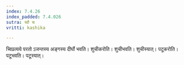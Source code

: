```yaml
---
index: 7.4.26
index_padded: 7.4.026
sutra: च्वौ च
vritti: kashika

---
```

च्विप्रत्यये परतो ऽजन्तस्य अङ्गस्य दीर्घो भवति। शुचीकरोति। शुचीभवति। शुचीस्यात्। पटूकरोति। पटूभवति। पटूस्यात्।